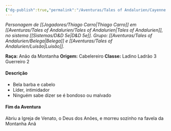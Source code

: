 ```yaml
---
{"dg-publish":true,"permalink":"/Aventuras/Tales of Andalurien/Cayenne Sochlar/","created":"2025-10-14T11:30:13.351-03:00"}
---
```


*Personagem de [[Jogadores/Thiago Carro\|Thiago Carro]] em [[Aventuras/Tales of Andalurien/Tales of Andalurien\|Tales of Andalurien]], no sistema [[Sistemas/D&D 5e\|D&D 5e]].*
*Grupo: [[Aventuras/Tales of Andalurien/Belega\|Belega]] e [[Aventuras/Tales of Andalurien/Luisão\|Luisão]].*

**Raça:** Anão da Montanha
**Origem:** Cabelereiro
**Classe:** Ladino Ladrão 3 Guerreiro 2
#### Descrição
- Bela barba e cabelo
- Líder, intimidador
- Ninguém sabe dizer se é bondoso ou malvado
#### Fim da Aventura
Abriu a Igreja de Venato, o Deus dos Anões, e morreu sozinho na favela da Montanha Anã
